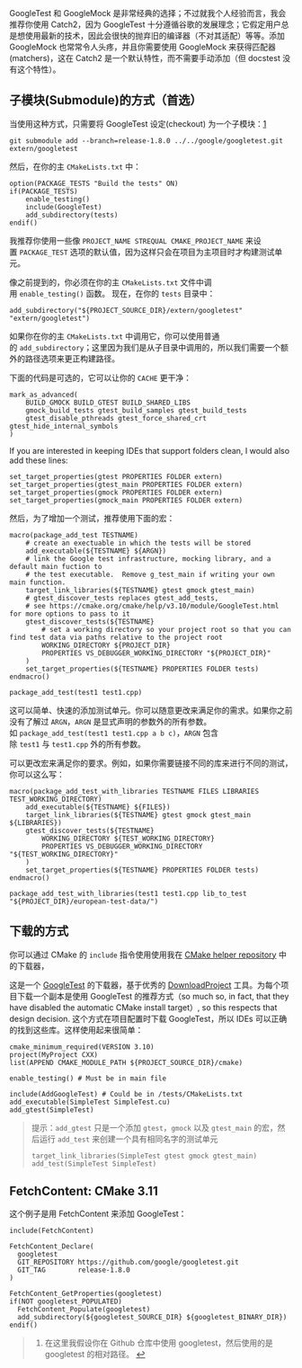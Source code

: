 GoogleTest 和 GoogleMock 是非常经典的选择；不过就我个人经验而言，我会推荐你使用 Catch2，因为 GoogleTest 十分遵循谷歌的发展理念；它假定用户总是想使用最新的技术，因此会很快的抛弃旧的编译器（不对其适配）等等。添加 GoogleMock 也常常令人头疼，并且你需要使用 GoogleMock 来获得匹配器(matchers)，这在 Catch2 是一个默认特性，而不需要手动添加（但 docstest 没有这个特性）。

## 子模块(Submodule)的方式（首选）

当使用这种方式，只需要将 GoogleTest 设定(checkout) 为一个子模块：[1](https://modern-cmake-cn.github.io/Modern-CMake-zh_CN/chapters/testing/googletest.html#fn_1)

```
git submodule add --branch=release-1.8.0 ../../google/googletest.git extern/googletest
```

然后，在你的主 `CMakeLists.txt` 中：

```
option(PACKAGE_TESTS "Build the tests" ON)
if(PACKAGE_TESTS)
    enable_testing()
    include(GoogleTest)
    add_subdirectory(tests)
endif()
```

我推荐你使用一些像 `PROJECT_NAME STREQUAL CMAKE_PROJECT_NAME` 来设置 `PACKAGE_TEST` 选项的默认值，因为这样只会在项目为主项目时才构建测试单元。

像之前提到的，你必须在你的主 `CMakeLists.txt` 文件中调用 `enable_testing()` 函数。 现在，在你的 `tests` 目录中：

```
add_subdirectory("${PROJECT_SOURCE_DIR}/extern/googletest" "extern/googletest")
```

如果你在你的主 `CMakeLists.txt` 中调用它，你可以使用普通的 `add_subdirectory`；这里因为我们是从子目录中调用的，所以我们需要一个额外的路径选项来更正构建路径。

下面的代码是可选的，它可以让你的 `CACHE` 更干净：

```
mark_as_advanced(
    BUILD_GMOCK BUILD_GTEST BUILD_SHARED_LIBS
    gmock_build_tests gtest_build_samples gtest_build_tests
    gtest_disable_pthreads gtest_force_shared_crt gtest_hide_internal_symbols
)
```

If you are interested in keeping IDEs that support folders clean, I would also add these lines:

```
set_target_properties(gtest PROPERTIES FOLDER extern)
set_target_properties(gtest_main PROPERTIES FOLDER extern)
set_target_properties(gmock PROPERTIES FOLDER extern)
set_target_properties(gmock_main PROPERTIES FOLDER extern)
```

然后，为了增加一个测试，推荐使用下面的宏：

```
macro(package_add_test TESTNAME)
    # create an exectuable in which the tests will be stored
    add_executable(${TESTNAME} ${ARGN})
    # link the Google test infrastructure, mocking library, and a default main fuction to
    # the test executable.  Remove g_test_main if writing your own main function.
    target_link_libraries(${TESTNAME} gtest gmock gtest_main)
    # gtest_discover_tests replaces gtest_add_tests,
    # see https://cmake.org/cmake/help/v3.10/module/GoogleTest.html for more options to pass to it
    gtest_discover_tests(${TESTNAME}
        # set a working directory so your project root so that you can find test data via paths relative to the project root
        WORKING_DIRECTORY ${PROJECT_DIR}
        PROPERTIES VS_DEBUGGER_WORKING_DIRECTORY "${PROJECT_DIR}"
    )
    set_target_properties(${TESTNAME} PROPERTIES FOLDER tests)
endmacro()

package_add_test(test1 test1.cpp)
```

这可以简单、快速的添加测试单元。你可以随意更改来满足你的需求。如果你之前没有了解过 `ARGN`，`ARGN` 是显式声明的参数外的所有参数。如 `package_add_test(test1 test1.cpp a b c)`，`ARGN` 包含除 `test1` 与 `test1.cpp` 外的所有参数。

可以更改宏来满足你的要求。例如，如果你需要链接不同的库来进行不同的测试，你可以这么写：

```
macro(package_add_test_with_libraries TESTNAME FILES LIBRARIES TEST_WORKING_DIRECTORY)
    add_executable(${TESTNAME} ${FILES})
    target_link_libraries(${TESTNAME} gtest gmock gtest_main ${LIBRARIES})
    gtest_discover_tests(${TESTNAME}
        WORKING_DIRECTORY ${TEST_WORKING_DIRECTORY}
        PROPERTIES VS_DEBUGGER_WORKING_DIRECTORY "${TEST_WORKING_DIRECTORY}"
    )
    set_target_properties(${TESTNAME} PROPERTIES FOLDER tests)
endmacro()

package_add_test_with_libraries(test1 test1.cpp lib_to_test "${PROJECT_DIR}/european-test-data/")
```

## 下载的方式

你可以通过 CMake 的 `include` 指令使用使用我在 [CMake helper repository](https://github.com/CLIUtils/cmake) 中的下载器，

这是一个 [GoogleTest](https://github.com/google/googletest) 的下载器，基于优秀的 [DownloadProject](https://github.com/Crascit/DownloadProject) 工具。为每个项目下载一个副本是使用 GoogleTest 的推荐方式（so much so, in fact, that they have disabled the automatic CMake install target）, so this respects that design decision. 这个方式在项目配置时下载 GoogleTest，所以 IDEs 可以正确的找到这些库。这样使用起来很简单：

```
cmake_minimum_required(VERSION 3.10)
project(MyProject CXX)
list(APPEND CMAKE_MODULE_PATH ${PROJECT_SOURCE_DIR}/cmake)

enable_testing() # Must be in main file

include(AddGoogleTest) # Could be in /tests/CMakeLists.txt
add_executable(SimpleTest SimpleTest.cu)
add_gtest(SimpleTest)
```

> 提示：`add_gtest` 只是一个添加 `gtest`，`gmock` 以及 `gtest_main` 的宏，然后运行 `add_test` 来创建一个具有相同名字的测试单元
> 
> ```
> target_link_libraries(SimpleTest gtest gmock gtest_main)
> add_test(SimpleTest SimpleTest)
> ```

## FetchContent: CMake 3.11

这个例子是用 FetchContent 来添加 GoogleTest：

```
include(FetchContent)

FetchContent_Declare(
  googletest
  GIT_REPOSITORY https://github.com/google/googletest.git
  GIT_TAG        release-1.8.0
)

FetchContent_GetProperties(googletest)
if(NOT googletest_POPULATED)
  FetchContent_Populate(googletest)
  add_subdirectory(${googletest_SOURCE_DIR} ${googletest_BINARY_DIR})
endif()
```

> 1. 在这里我假设你在 Github 仓库中使用 googletest，然后使用的是 googletest 的相对路径。 [↩](https://modern-cmake-cn.github.io/Modern-CMake-zh_CN/chapters/testing/googletest.html#reffn_1 "Jump back to footnote [1] in the text.")